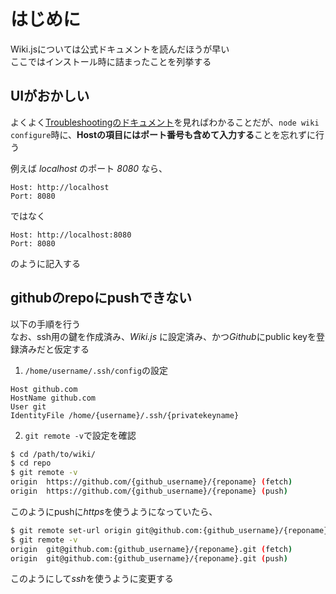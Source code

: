 <!-- TITLE: Wiki.js インストール -->
<!-- SUBTITLE: インストール時に詰まったときに見るページ -->

# はじめに

Wiki.jsについては公式ドキュメントを読んだほうが早い  
ここではインストール時に詰まったことを列挙する

## UIがおかしい

よくよく[Troubleshootingのドキュメント](https://docs.requarks.io/wiki/troubleshooting)を見ればわかることだが、`node wiki configure`時に、**Hostの項目にはポート番号も含めて入力する**ことを忘れずに行う

例えば *localhost* のポート *8080* なら、

```
Host: http://localhost
Port: 8080
```

ではなく

```
Host: http://localhost:8080
Port: 8080
```

のように記入する

## githubのrepoにpushできない

以下の手順を行う  
なお、ssh用の鍵を作成済み、*Wiki.js* に設定済み、かつ*Github*にpublic keyを登録済みだと仮定する

1. `/home/username/.ssh/config`の設定  
```
Host github.com
HostName github.com
User git
IdentityFile /home/{username}/.ssh/{privatekeyname}
```

2. `git remote -v`で設定を確認  
```bash
$ cd /path/to/wiki/
$ cd repo
$ git remote -v
origin	https://github.com/{github_username}/{reponame} (fetch)
origin	https://github.com/{github_username}/{reponame} (push)
```  
このようにpushに*https*を使うようになっていたら、
```bash
$ git remote set-url origin git@github.com:{github_username}/{reponame}.git
$ git remote -v
origin	git@github.com:{github_username}/{reponame}.git (fetch)
origin	git@github.com:{github_username}/{reponame}.git (push)
```  
このようにして*ssh*を使うように変更する
